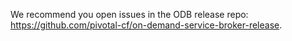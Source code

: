 We recommend you open issues in the ODB release repo: https://github.com/pivotal-cf/on-demand-service-broker-release.
